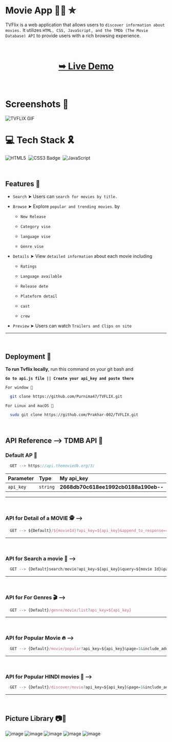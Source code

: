 
# Movie App 🍿🎥 ✮

TVFlix is a web application that allows users to `discover information about movies.` It utilizes `HTML, CSS, JavaScript, and the TMDb (The Movie Database) API` to provide users with a rich browsing experience.



<br/>

<h1 align="center"> 

<a href="https://tvflix-by-purnima.netlify.app/"><strong> ➥ Live Demo</strong></a>
</h1>
<br/>


# Screenshots 🎉

<img src='https://github.com/user-attachments/assets/ab8e45ae-3d84-4393-9e1a-2e8d5dc09241' alt='TVFLIX GIF' /> 

</br>

# 💻 Tech Stack 🎗️

![HTML5](https://img.shields.io/badge/html5-%23E34F26.svg?style=flat&logo=html5&logoColor=white) &nbsp;![CSS3 Badge](https://img.shields.io/badge/CSS3-1572B6?logo=css3&logoColor=fff&style=plastic) &nbsp;![JavaScript](https://img.shields.io/badge/javascript-%23323330.svg?style=flat&logo=javascript&logoColor=%23F7DF1E)


<br/>

## Features 🥳
- `Search` ➤ Users can `search for movies by title.`

- `Browse` ➤ Explore `popular and trending movies`. by

  - `New Release`

  - `Category vise`
  - `language vise`
  - `Genre vise `

- `Details` ➤ View `detailed information` about each movie including

    -  `Ratings`

    - `Language available`
    - `Release dete `
    - `Plateform detail`
    - `cast`
    - `crew`

- `Preview` ➤ Users can watch `Trailers and Clips on site` 

---

<br/>

## Deployment 🚀

**To run Tvflix locally**, run this command on your git bash and

 **`Go to api.js file || Create your api_key and paste there`**


`For window 🍃`
```bash
  git clone https://github.com/Purnima47/TVFLIX.git
```

`For Linux and macOS 🌿`
```bash
  sudo git clone https://github.com/Prakhar-002/TVFLIX.git
```

<br/>

## API Reference --> TDMB API 📜 

### Default AP 🎦

```JAVASCRIPT
  GET --> https://api.themoviedb.org/3/
```

| Parameter | Type     | My api_key                |
| :-------- | :------- | :------------------------- |
| `api_key` | `string` | **2668db70c618ee1992cb0188a190eb--**|

---

<br/>

### API for **Detail of a MOVIE 🕵️** -->

```JAVASCRIPT
  GET --> ${Default}/${movieId}?api_key=${api_key}&append_to_response=releases,images,videos,casts,translations&include_adult=false
```

---

<br/>

### API for **Search a movie 🔎** -->

```JAVASCRIPT
  GET --> {Default}search/movie?api_key=${api_key}&query=${movie Id}&page=1&include_adult=false
```
---

<br/>

### API for **For Genres 🎬** -->

```JAVASCRIPT
  GET --> {Default}/genre/movie/list?api_key=${api_key}
```

---

<br/>


### API for **Popular Movie 🔥** -->

```JAVASCRIPT
  GET --> {Default}/movie/popular?api_key=${api_key}&page=1&include_adult=false
```

---

<br/>

### API for **Popular HINDI movies 🥰** -->

```JAVASCRIPT
  GET --> {Default}/discover/movie?api_key=${api_key}&page=1&include_adult=false&sort_by=popularity.desc&with_original_language=hi
```

---

<br/>

## Picture Library 📷📖

![image](https://github.com/user-attachments/assets/6f32ada0-175c-4e26-8042-315dfe0a33ed)
![image](https://github.com/user-attachments/assets/8e146d62-9538-46d0-843b-7e50f18a589a)
![image](https://github.com/user-attachments/assets/1b9590b3-fb72-4d55-9757-54b82425db06)
![image](https://github.com/user-attachments/assets/243b54b4-2354-4309-92c5-b5c7a1a7e1fd)
![image](https://github.com/user-attachments/assets/b8cbb8a8-b046-48c3-8fe6-dc1435261024)